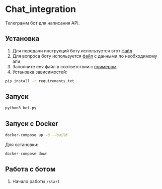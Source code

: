 # Chat_integration

Телеграмм бот для написания API.

## Установка

1. Для передачи инструкций боту используется этот [файл](instruction.txt)
2. Для вопроса боту используется [файл](api_data.txt) с данными по необходимому апи
3. Заполните env файл в соответствии с [примером](env_example)
4. Установка зависимостей:
```bash
pip install -r requirements.txt
```

## Запуск
```bash
python3 bot.py
```

## Запуск с Docker
```bash
docker-compose up -d --build
```

Для остановки:
```bash
docker-compose down
```

## Работа с ботом

1. Начало работы `/start`
